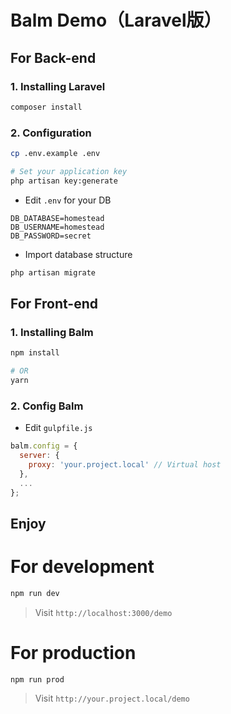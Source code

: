 # Balm Demo（Laravel版）

## For Back-end

### 1. Installing Laravel

```sh
composer install
```

### 2. Configuration

```sh
cp .env.example .env

# Set your application key
php artisan key:generate
```

- Edit `.env` for your DB

```
DB_DATABASE=homestead
DB_USERNAME=homestead
DB_PASSWORD=secret
```

- Import database structure

```sh
php artisan migrate
```

## For Front-end

### 1. Installing Balm

```sh
npm install

# OR
yarn
```

### 2. Config Balm

- Edit `gulpfile.js`

```js
balm.config = {
  server: {
    proxy: 'your.project.local' // Virtual host
  },
  ...
};
```

## Enjoy

# For development

```sh
npm run dev
```

> Visit `http://localhost:3000/demo`

# For production

```sh
npm run prod
```

> Visit `http://your.project.local/demo`
